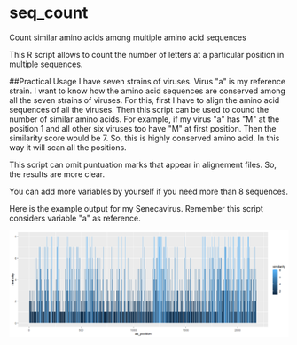 # seq_count
Count similar amino acids among multiple amino acid sequences

This R script allows to count the number of letters at a particular position in multiple sequences. 

##Practical Usage
I have seven strains of viruses. Virus "a" is my reference strain. I want to know how the amino acid sequences are conserved among all the seven strains of viruses. For this, first I have to align the amino acid sequences of all the viruses. Then this script can be used to cound the number of similar amino acids. For example, if my virus "a" has "M" at the position 1 and all other six viruses too have "M" at first position. Then the similarity score would be 7. So, this is highly conserved amino acid. In this way it will scan all the positions. 

This script can omit puntuation marks that appear in alignement files. So, the results are more clear. 


You can add more variables by yourself if you need more than 8 sequences.

Here is the example output for my Senecavirus. Remember this script considers variable "a" as reference. 


![alt text](Rplot.png "Description goes here")
